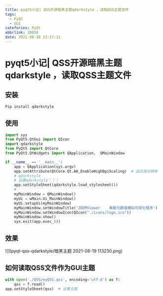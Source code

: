 ```yaml
---
title: pyqt5小记| QSS开源暗黑主题qdarkstyle ，读取QSS主题文件
tags:
  - PyQt
  - GUI
catefories: PyQt
abbrlink: 28838
date: 2021-08-30 23:17:11
---
```


# pyqt5小记| QSS开源暗黑主题qdarkstyle ，读取QSS主题文件

## 安装

```python
Pip install qdarkstyle
```

## 使用

```python
import sys
from PyQt5.QtGui import QIcon
import qdarkstyle
from PyQt5 import QtCore
from PyQt5.QtWidgets import QApplication,  QMainWindow

if __name__ == '__main__':
    app = QApplication(sys.argv)
    app.setAttribute(QtCore.Qt.AA_EnableHighDpiScaling)  # 适应高分辨率
    # qdarkstyle
    # 设置qdarkstyle！！！
    app.setStyleSheet(qdarkstyle.load_stylesheet())
    #
	myMainWindow = QMainWindow()
    myUi = wMain.Ui_MainWindow()
    myUi.setupUi(myMainWindow)
    myMainWindow.setWindowTitle('ZDEMViewer    离散元数值模拟可视化程序')
    myMainWindow.setWindowIcon(QIcon("./icons/logo.ico"))
    myMainWindow.show()
    sys.exit(app.exec_())
```

## 效果

![](pyqt-qss-qdarkstyle/暗黑主题 2021-08-19 113230.png)

## 如何读取QSS文件作为GUI主题

```python
with open('./QSS/myQSS.qss', encoding='utf-8') as f:
	qss = f.read()
app.setStyleSheet(qss)  # 设置主题
```
